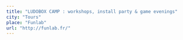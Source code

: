 ```yaml
---
title: "LUDOBOX CAMP : workshops, install party & game evenings"
city: "Tours"
place: "Funlab"
url: "http://funlab.fr/"
---
```

